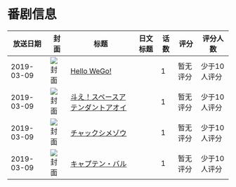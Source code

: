 # 番剧信息

|放送日期|封面|标题|日文标题|话数|评分|评分人数|
|---|---|---|---|---|---|---|
|2019-03-09|![封面](https://lain.bgm.tv/pic/cover/c/43/65/277150_1zFB3.jpg)|[Hello WeGo!](https://bangumi.tv/subject/277150)||1|暂无评分|少于10人评分|
|2019-03-09|![封面](https://lain.bgm.tv/pic/cover/c/8f/c3/277151_p7rF0.jpg)|[斗え！スペースアテンダントアオイ](https://bangumi.tv/subject/277151)||1|暂无评分|少于10人评分|
|2019-03-09|![封面](https://lain.bgm.tv/pic/cover/c/36/05/277152_WWvXe.jpg)|[チャックシメゾウ](https://bangumi.tv/subject/277152)||1|暂无评分|少于10人评分|
|2019-03-09|![封面](https://lain.bgm.tv/pic/cover/c/69/92/277153_d5Wp5.jpg)|[キャプテン・バル](https://bangumi.tv/subject/277153)||1|暂无评分|少于10人评分|
